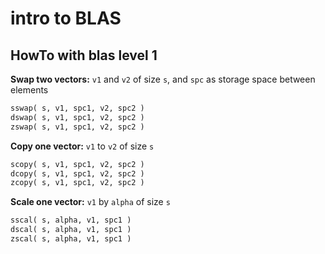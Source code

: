 # intro to BLAS

## HowTo with blas level 1 

   **Swap two vectors:** `v1` and `v2` of size `s`, and 
   `spc` as storage space between elements

```fortran
sswap( s, v1, spc1, v2, spc2 )
dswap( s, v1, spc1, v2, spc2 )
zswap( s, v1, spc1, v2, spc2 )
```

   **Copy one vector:** `v1` to `v2` of size `s`
   
```fortran
scopy( s, v1, spc1, v2, spc2 )
dcopy( s, v1, spc1, v2, spc2 )
zcopy( s, v1, spc1, v2, spc2 )
```

   **Scale one vector:** `v1` by `alpha` of size `s`
   
```fortran
sscal( s, alpha, v1, spc1 )
dscal( s, alpha, v1, spc1 )
zscal( s, alpha, v1, spc1 )
```